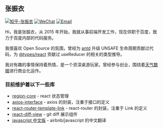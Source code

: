 ## 张振衣

[![知乎-张振衣](https://img.shields.io/badge/%E7%9F%A5%E4%B9%8E-%E5%BC%A0%E6%8C%AF%E8%A1%A3-%230066ff)](https://www.zhihu.com/people/dancerphil)
[![WeChat](https://img.shields.io/badge/WeChat-dancerphil-%2307c160)](#)
[![Email](https://img.shields.io/badge/Email-dancerphil1994%40gmail.com-lightgray)](mailto:dancerphil1994@gmail.com)

Hi，我是张振衣，从 2015 年开始，我就从事前端开发工作，现在供职于百度，致力于百度内部的代码服务。

我很喜欢 Open Source 的氛围，曾经为 [antd](https://github.com/ant-design/ant-design) 升级 UNSAFE 生命周期贡献过代码，为 [@types/react](https://github.com/DefinitelyTyped/DefinitelyTyped/tree/master/types/react) 贡献过 useReducer 的相关的类型推导。

我对有趣的事情保持着热情，是一个资深桌游玩家。曾经参与创业，围绕着[天气数据](https://www.seniverse.com)进行商业化运作。

### 目前维护着以下一些库

- [region-core](https://github.com/regionjs/region-core) - react 状态管理
- [axios-interface](https://github.com/dancerphil/axios-interface) - axios 的封装，注重于接口的定义
- [react-router-template-link](https://github.com/dancerphil/react-router-template-link) - react-router 的封装，注重于 Link 的定义
- [react-diff-view](https://github.com/otakustay/react-diff-view) - git diff 展示组件
- [javascript 中文版](https://github.com/dancerphil/translate) - airbnb/javascript 的中文翻译
